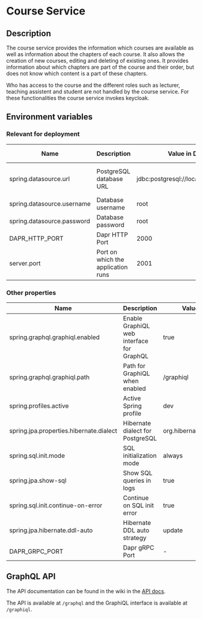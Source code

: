 # Course Service

## Description

The course service provides the information which courses are available as well as information about the chapters of each course. It also allows the creation of new courses, editing and deleting of existing ones. It provides information about which chapters are part of the course and their order, but does not know which content is a part of these chapters.

Who has access to the course and the different roles such as lecturer, teaching assistent and student are not handled by the course service. For these functionalities the course service invokes keycloak.
## Environment variables
### Relevant for deployment
| Name                       | Description                        | Value in Dev Environment                        | Value in Prod Environment                                          |
|----------------------------|------------------------------------|-------------------------------------------------|--------------------------------------------------------------------|
| spring.datasource.url      | PostgreSQL database URL            | jdbc:postgresql://localhost:2032/course_service | jdbc:postgresql://course-service-db-postgresql:5432/course-service |
| spring.datasource.username | Database username                  | root                                            | gits                                                               |
| spring.datasource.password | Database password                  | root                                            | *secret*                                                           |
| DAPR_HTTP_PORT             | Dapr HTTP Port                     | 2000                                            | 3500                                                               |
| server.port                | Port on which the application runs | 2001                                            | 2001                                                               |

### Other properties
| Name                                    | Description                               | Value in Dev Environment                | Value in Prod Environment               |
|-----------------------------------------|-------------------------------------------|-----------------------------------------|-----------------------------------------|
| spring.graphql.graphiql.enabled         | Enable GraphiQL web interface for GraphQL | true                                    | true                                    |
| spring.graphql.graphiql.path            | Path for GraphiQL when enabled            | /graphiql                               | /graphiql                               |
| spring.profiles.active                  | Active Spring profile                     | dev                                     | prod                                    |
| spring.jpa.properties.hibernate.dialect | Hibernate dialect for PostgreSQL          | org.hibernate.dialect.PostgreSQLDialect | org.hibernate.dialect.PostgreSQLDialect |
| spring.sql.init.mode                    | SQL initialization mode                   | always                                  | always                                  |
| spring.jpa.show-sql                     | Show SQL queries in logs                  | true                                    | true                                    |
| spring.sql.init.continue-on-error       | Continue on SQL init error                | true                                    | true                                    |
| spring.jpa.hibernate.ddl-auto           | Hibernate DDL auto strategy               | update                                  | update                                  |
| DAPR_GRPC_PORT                          | Dapr gRPC Port                            | -                                       | 50001                                   |

## GraphQL API

The API documentation can be found in the wiki in the [API docs](api.md).

The API is available at `/graphql` and the GraphiQL interface is available at `/graphiql`.
